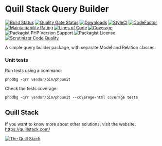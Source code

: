 # Quill Stack Query Builder

[![Build Status](https://travis-ci.org/quillstack/query-builder.svg?branch=main)](https://travis-ci.org/quillstack/query-builder)
[![Quality Gate Status](https://sonarcloud.io/api/project_badges/measure?project=quillstack_query-builder&metric=alert_status)](https://sonarcloud.io/dashboard?id=quillstack_query-builder)
[![Downloads](https://img.shields.io/packagist/dt/quillstack/query-builder.svg)](https://packagist.org/packages/quillstack/query-builder)
[![StyleCI](https://github.styleci.io/repos/303512408/shield?branch=main)](https://github.styleci.io/repos/303512408?branch=main)
[![CodeFactor](https://www.codefactor.io/repository/github/quillstack/query-builder/badge)](https://www.codefactor.io/repository/github/quillstack/query-builder)
[![Maintainability Rating](https://sonarcloud.io/api/project_badges/measure?project=quillstack_query-builder&metric=sqale_rating)](https://sonarcloud.io/dashboard?id=quillstack_query-builder)
[![Lines of Code](https://sonarcloud.io/api/project_badges/measure?project=quillstack_query-builder&metric=ncloc)](https://sonarcloud.io/dashboard?id=quillstack_query-builder)
[![Coverage](https://sonarcloud.io/api/project_badges/measure?project=quillstack_query-builder&metric=coverage)](https://sonarcloud.io/dashboard?id=quillstack_query-builder)
![Packagist PHP Version Support](https://img.shields.io/packagist/php-v/quillstack/query-builder)
![Packagist License](https://img.shields.io/packagist/l/quillstack/query-builder)
[![Scrutinizer Code Quality](https://scrutinizer-ci.com/g/quillstack/query-builder/badges/quality-score.png?b=main)](https://scrutinizer-ci.com/g/quillstack/query-builder/?branch=main)

A simple query builder package, with separate Model and Relation classes.

### Unit tests

Run tests using a command:

```
phpdbg -qrr vendor/bin/phpunit
```

Check the tests coverage:

```
phpdbg -qrr vendor/bin/phpunit --coverage-html coverage tests
```

## Quill Stack

If you want to know more about other solutions, visit the website: \
https://quillstack.com/ 

[![The Quill Stack](http://quillstack.com/quillstack.png)](https://quillstack.com/)
